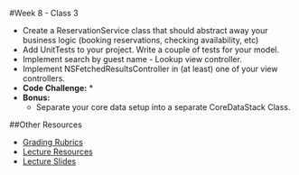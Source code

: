 #Week 8 - Class 3
* Create a ReservationService class that should abstract away your business logic (booking reservations, checking availability, etc)
* Add UnitTests to your project. Write a couple of tests for your model.
* Implement search by guest name - Lookup view controller.
* Implement NSFetchedResultsController in (at least) one of your view controllers.
* **Code Challenge:** 
	* 
* **Bonus:** 
	* Separate your core data setup into a separate CoreDataStack Class. 

##Other Resources
* [Grading Rubrics](../../Resources/)
* [Lecture Resources](lecture/)
* [Lecture Slides](https://www.icloud.com/keynote/000EblNZo8LLDRloxUiLhjJ8g#Week8-Class3)

